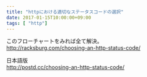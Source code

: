 ```yaml
---
title: "httpにおける適切なステータスコードの選択"
date: 2017-01-15T10:00:00+09:00
tags: [ "http"]
---
```


このフローチャートをみれば全て解決。  
http://racksburg.com/choosing-an-http-status-code/

日本語版  
http://postd.cc/choosing-an-http-status-code/
